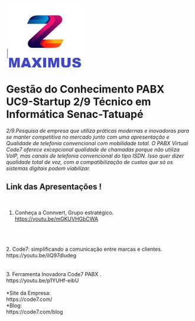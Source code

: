 ![maximus](https://github.com/Maxswell-MSD/Pasta-atividades/blob/main/Imagem/Maximus.jpg)
<br>
# Gestão do Conhecimento PABX __UC9-Startup 2/9__ Técnico em Informática Senac-Tatuapé

_2/9.Pesquisa de empresa que utiliza práticas modernas e inovadoras para se manter competitiva no mercado junto com uma apresentação e
Qualidade de telefonia convencional com mobilidade total.
O PABX Virtual Code7 oferece excepcional qualidade de chamadas porque não utiliza VoIP, mas canais de telefonia convencional do tipo ISDN. Isso quer dizer qualidade total de voz, com a compatibilização de custos que só os sistemas digitais podem viabilizar._
<br>

##  Link das Apresentações !
<br>

1. Conheça a Connvert, Grupo estratégico.<br>
https://youtu.be/mGKUVHGbCWA
<br>
<br>
<br>
2. Code7: simplificando a comunicação entre marcas e clientes.<br> 
https://youtu.be/iIQ97dludeg
<br>
<br>
<br>
3. Ferramenta Inovadora Code7 PABX .<br>
 https://youtu.be/p1YUHf-eibU
<br>
<br>
*Site da Empresa:<br>
https://code7.com/ <br>
*Blog:<br>
https://code7.com/blog
